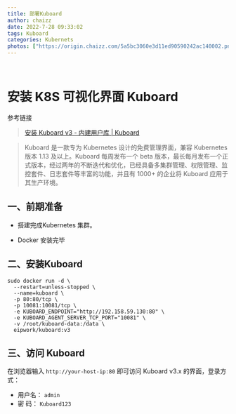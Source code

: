 ```yaml
---
title: 部署Kuboard
author: chaizz
date: 2022-7-28 09:33:02
tags: Kuboard
categories: Kubernets
photos: ["https://origin.chaizz.com/5a5bc3060e3d11ed90590242ac140002.png"]
---
```


​           

<!--more-->

# 安装 K8S 可视化界面 Kuboard

参考链接

> [安装 Kuboard v3 - 内建用户库 | Kuboard](https://www.kuboard.cn/install/v3/install-built-in.html)

> Kuboard 是一款专为 Kubernetes 设计的免费管理界面，兼容 Kubernetes 版本 1.13 及以上。Kuboard 每周发布一个 beta 版本，最长每月发布一个正式版本，经过两年的不断迭代和优化，已经具备多集群管理、权限管理、监控套件、日志套件等丰富的功能，并且有 1000+ 的企业将 Kuboard 应用于其生产环境。

## 一、前期准备

- 搭建完成Kubernetes 集群。 

- Docker 安装完毕

## 二、安装Kuboard

```shell
sudo docker run -d \
  --restart=unless-stopped \
  --name=kuboard \
  -p 80:80/tcp \
  -p 10081:10081/tcp \
  -e KUBOARD_ENDPOINT="http://192.158.59.130:80" \
  -e KUBOARD_AGENT_SERVER_TCP_PORT="10081" \
  -v /root/kuboard-data:/data \
  eipwork/kuboard:v3
```

## 三、访问 Kuboard

在浏览器输入 `http://your-host-ip:80` 即可访问 Kuboard v3.x 的界面，登录方式：

- 用户名： `admin`
- 密 码： `Kuboard123`
